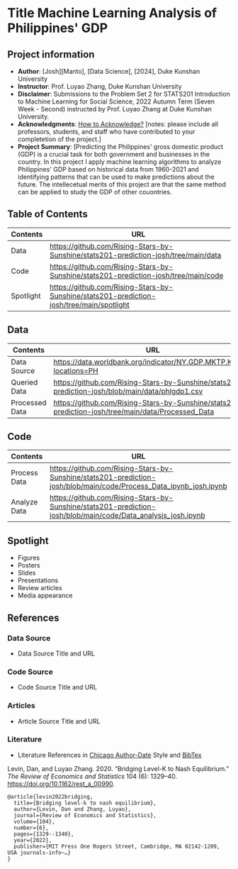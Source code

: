 # Title Machine Learning Analysis of Philippines' GDP
## Project information
- **Author**: [Josh][Manto], [Data Science], [2024], Duke Kunshan University
- **Instructor**: Prof. Luyao Zhang, Duke Kunshan University
- **Disclaimer**: Submissions to the Problem Set 2 for STATS201 Introduction to Machine Learning for Social Science, 2022 Autumn Term (Seven Week - Second) instructed by Prof. Luyao Zhang at Duke Kunshan University.
- **Acknowledgments**: [How to Acknowledge?](https://www.scribbr.co.uk/thesis-dissertation/acknowledgements/)
[notes: please include all professors, students, and staff who have contributed to your completetion of the project.]
- **Project Summary**: [Predicting the Philippines' gross domestic product (GDP) is a crucial task for both government and businesses in the country. In this project I apply machine learning algorithms to analyze Philippines' GDP based on historical data from 1960-2021 and identifying patterns that can be used to make predictions about the future. The intellecetual merits of this project are that the same method can be applied to study the GDP of other couontries. 

## Table of Contents
| Contents  | URL |
| ------------- | ------------- |
| Data  | https://github.com/Rising-Stars-by-Sunshine/stats201-prediction-josh/tree/main/data |
| Code  | https://github.com/Rising-Stars-by-Sunshine/stats201-prediction-josh/tree/main/code  |
| Spotlight  | https://github.com/Rising-Stars-by-Sunshine/stats201-prediction-josh/tree/main/spotlight  |

## Data
| Contents  | URL |
| ------------- | ------------- |
| Data Source | https://data.worldbank.org/indicator/NY.GDP.MKTP.KD.ZG?locations=PH  |
| Queried Data  | https://github.com/Rising-Stars-by-Sunshine/stats201-prediction-josh/blob/main/data/phlgdp1.csv  |
| Processed Data  | https://github.com/Rising-Stars-by-Sunshine/stats201-prediction-josh/tree/main/data/Processed_Data  |

## Code
| Contents  | URL |
| ------------- | ------------- |
| Process Data  | https://github.com/Rising-Stars-by-Sunshine/stats201-prediction-josh/blob/main/code/Process_Data_ipynb_josh.ipynb  |
| Analyze Data  | https://github.com/Rising-Stars-by-Sunshine/stats201-prediction-josh/blob/main/code/Data_analysis_josh.ipynb  |

## Spotlight
- Figures
- Posters
- Slides
- Presentations
- Review articles
- Media appearance

## References

### Data Source
- Data Source Title and URL
### Code Source
- Code Source Title and URL
### Articles
- Article Source Title and URL
### Literature
- Literature References in [Chicago Author-Date](https://www.chicagomanualofstyle.org/tools_citationguide/citation-guide-2.html) Style and [BibTex](https://scholar.google.com/) 

Levin, Dan, and Luyao Zhang. 2020. “Bridging Level-K to Nash Equilibrium.” *The Review of Economics and Statistics* 104 (6): 1329–40. https://doi.org/10.1162/rest_a_00990.

```
@article{levin2022bridging,
  title={Bridging level-k to nash equilibrium},
  author={Levin, Dan and Zhang, Luyao},
  journal={Review of Economics and Statistics},
  volume={104},
  number={6},
  pages={1329--1340},
  year={2022},
  publisher={MIT Press One Rogers Street, Cambridge, MA 02142-1209, USA journals-info~…}
}
```

